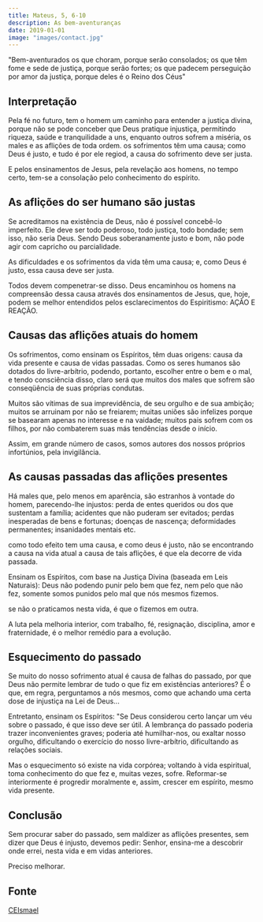 ```yaml
---
title: Mateus, 5, 6-10
description: As bem-aventuranças
date: 2019-01-01
image: "images/contact.jpg"
---
```


"Bem-aventurados os que choram, porque serão consolados; os que têm fome e sede
de justiça, porque serão fortes; os que padecem perseguição por amor da justiça,
porque deles é o Reino dos Céus"

## Interpretação
Pela fé no futuro, tem o homem um caminho para entender a justiça divina, porque
não se pode conceber que Deus pratique injustiça, permitindo riqueza, saúde e
tranquilidade a uns, enquanto outros sofrem a miséria, os males e as aflições de
toda ordem. os sofrimentos têm uma causa; como Deus é justo, e tudo é por ele
regiod, a causa do sofrimento deve ser justa. 

E pelos ensinamentos de Jesus, pela revelação aos homens, no tempo certo, tem-se
a consolação pelo conhecimento do espírito.

## As aflições do ser humano são justas
Se acreditamos na existência de Deus, não é possível concebê-lo imperfeito. Ele
deve ser todo poderoso, todo justiça, todo bondade; sem isso, não seria Deus.
Sendo Deus soberanamente justo e bom, não pode agir com capricho ou
parcialidade. 

As dificuldades e os sofrimentos da vida têm uma causa; e, como
Deus é justo, essa causa deve ser justa. 

Todos devem compenetrar-se disso. Deus
encaminhou os homens na compreensão dessa causa através dos ensinamentos de
Jesus, que, hoje, podem se melhor entendidos pelos esclarecimentos do
Espiritismo: AÇÃO E REAÇÃO.

## Causas das aflições atuais do homem
Os sofrimentos, como ensinam os Espíritos, têm duas origens: causa da vida
presente e causa de vidas passadas. Como os seres humanos são dotados do
livre-arbítrio, podendo, portanto, escolher entre o bem e o mal, e tendo
consciência disso, claro será que muitos dos males que sofrem são conseqüência
de suas próprias condutas. 

Muitos são vítimas de sua imprevidência, de seu orgulho e de sua ambição; muitos
se arruinam por não se freiarem; muitas uniões são infelizes porque se basearam
apenas no interesse e na vaidade; muitos pais sofrem com os filhos, por não
combaterem suas más tendências desde o início.  

Assim, em grande número de casos, somos autores dos nossos próprios infortúnios,
pela invigilância.

## As causas passadas das aflições presentes
Há males que, pelo menos em aparência, são estranhos à vontade do homem,
parecendo-lhe injustos: perda de entes queridos ou dos que sustentam a família;
acidentes que não puderam ser evitados; perdas inesperadas de bens e fortunas;
doenças de nascença; deformidades permanentes; insanidades mentais etc. 

como todo efeito tem uma causa, e como deus é justo, não se encontrando a causa na
vida atual a causa de tais aflições, é que ela decorre de vida passada. 

Ensinam os Espíritos, com base na Justiça Divina (baseada em Leis Naturais):
Deus não podendo punir pelo bem que fez, nem pelo que não fez, somente somos
punidos pelo mal que nós mesmos fizemos. 

se não o praticamos nesta vida, é que o fizemos em outra. 

A luta pela melhoria
interior, com trabalho, fé, resignação, disciplina, amor e fraternidade, é o
melhor remédio para a evolução.

## Esquecimento do passado
Se muito do nosso sofrimento atual é causa de falhas do passado, por que Deus
não permite lembrar de tudo o que fiz em existências anteriores? É o que, em
regra, perguntamos a nós mesmos, como que achando uma certa dose de injustiça na
Lei de Deus... 

Entretanto, ensinam os Espíritos: "Se Deus considerou certo lançar um véu sobre
o passado, é que isso deve ser útil. A lembrança do passado poderia trazer
inconvenientes graves; poderia até humilhar-nos, ou exaltar nosso orgulho,
dificultando o exercício do nosso livre-arbítrio, dificultando as relações
sociais. 

Mas o esquecimento só existe na vida corpórea; voltando à vida espiritual, toma
conhecimento do que fez e, muitas vezes, sofre. Reformar-se interiormente é
progredir moralmente e, assim, crescer em espírito, mesmo vida presente.

## Conclusão
Sem procurar saber do passado, sem maldizer as aflições presentes, sem dizer que
Deus é injusto, devemos pedir: Senhor, ensina-me a descobrir onde errei, nesta
vida e em vidas anteriores. 

Preciso melhorar.

## Fonte
[CEIsmael](https://www.ceismael.com.br/download/apostila/apost1.htm#CONSOLADOR%20PROMETIDO)
